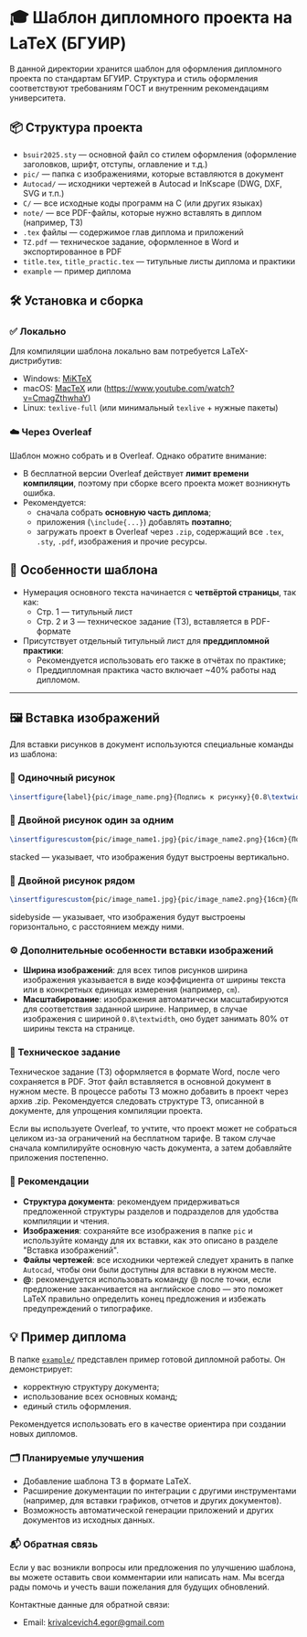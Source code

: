 # 🎓 Шаблон дипломного проекта на LaTeX (БГУИР)

В данной директории хранится шаблон для оформления дипломного проекта по стандартам БГУИР. Структура и стиль оформления соответствуют требованиям ГОСТ и внутренним рекомендациям университета.

## 📦 Структура проекта

- `bsuir2025.sty` — основной файл со стилем оформления (оформление заголовков, шрифт, отступы, оглавление и т.д.)
- `pic/` — папка с изображениями, которые вставляются в документ
- `Autocad/` — исходники чертежей в Autocad и InKscape (DWG, DXF, SVG и т.п.)
- `C/` — все исходные коды программ на C (или других языках)
- `note/` — все PDF-файлы, которые нужно вставлять в диплом (например, ТЗ)
- `.tex` файлы — содержимое глав диплома и приложений
- `TZ.pdf` — техническое задание, оформленное в Word и экспортированное в PDF
- `title.tex`, `title_practic.tex` — титульные листы диплома и практики
- `example` — пример диплома 

## 🛠 Установка и сборка

### ✅ Локально

Для компиляции шаблона локально вам потребуется LaTeX-дистрибутив:

- Windows: [MiKTeX](https://miktex.org/)
- macOS: [MacTeX](https://tug.org/mactex/) или (https://www.youtube.com/watch?v=CmagZthwhaY)
- Linux: `texlive-full` (или минимальный `texlive` + нужные пакеты)

### ☁️ Через Overleaf

Шаблон можно собрать и в Overleaf. Однако обратите внимание:

- В бесплатной версии Overleaf действует **лимит времени компиляции**, поэтому при сборке всего проекта может возникнуть ошибка.
- Рекомендуется:
  - сначала собрать **основную часть диплома**;
  - приложения (`\include{...}`) добавлять **поэтапно**;
  - загружать проект в Overleaf через `.zip`, содержащий все `.tex`, `.sty`, `.pdf`, изображения и прочие ресурсы.

## 🔢 Особенности шаблона

- Нумерация основного текста начинается с **четвёртой страницы**, так как:
  - Стр. 1 — титульный лист
  - Стр. 2 и 3 — техническое задание (ТЗ), вставляется в PDF-формате
- Присутствует отдельный титульный лист для **преддипломной практики**:
  - Рекомендуется использовать его также в отчётах по практике;
  - Преддипломная практика часто включает ~40% работы над дипломом.

---

## 🖼 Вставка изображений

Для вставки рисунков в документ используются специальные команды из шаблона:

### 📌 Одиночный рисунок

```latex
\insertfigure{label}{pic/image_name.png}{Подпись к рисунку}{0.8\textwidth}
```

### 📌 Двойной рисунок один за одним
```latex
\insertfigurescustom{pic/image_name1.jpg}{pic/image_name2.png}{16cm}{Подпись к рисунку}{label}{stacked}
```

stacked — указывает, что изображения будут выстроены вертикально.

### 📌 Двойной рисунок рядом 
```latex
\insertfigurescustom{pic/image_name1.jpg}{pic/image_name2.png}{16cm}{Подпись к рисунку}{label}{sidebyside}
```

sidebyside — указывает, что изображения будут выстроены горизонтально, с расстоянием между ними.

### ⚙️ Дополнительные особенности вставки изображений

- **Ширина изображений**: для всех типов рисунков ширина изображения указывается в виде коэффициента от ширины текста или в конкретных единицах измерения (например, `cm`).
- **Масштабирование**: изображения автоматически масштабируются для соответствия заданной ширине. Например, в случае изображения с шириной `0.8\textwidth`, оно будет занимать 80\% от ширины текста на странице.

### 📄 Техническое задание

Техническое задание (ТЗ) оформляется в формате Word, после чего сохраняется в PDF. Этот файл вставляется в основной документ в нужном месте. В процессе работы ТЗ можно добавить в проект через архив .zip. Рекомендуется следовать структуре ТЗ, описанной в документе, для упрощения компиляции проекта.

Если вы используете Overleaf, то учтите, что проект может не собраться целиком из-за ограничений на бесплатном тарифе. В таком случае сначала компилируйте основную часть документа, а затем добавляйте приложения постепенно.

### 📝 Рекомендации

- **Структура документа**: рекомендуем придерживаться предложенной структуры разделов и подразделов для удобства компиляции и чтения.
- **Изображения**: сохраняйте все изображения в папке `pic` и используйте команду для их вставки, как это описано в разделе "Вставка изображений".
- **Файлы чертежей**: все исходники чертежей следует хранить в папке `Autocad`, чтобы они были доступны для вставки в нужном месте.
- **\@**: рекомендуется использовать команду \@ после точки, если предложение заканчивается на английское слово — это поможет LaTeX правильно определить конец предложения и избежать предупреждений о типографике.

## 💡 Пример диплома

В папке [`example/`](example/) представлен пример готовой дипломной работы. Он демонстрирует:

- корректную структуру документа;
- использование всех основных команд;
- единый стиль оформления.

Рекомендуется использовать его в качестве ориентира при создании новых дипломов.

### 🗂 Планируемые улучшения

- Добавление шаблона ТЗ в формате LaTeX.
- Расширение документации по интеграции с другими инструментами (например, для вставки графиков, отчетов и других документов).
- Возможность автоматической генерации приложений и других документов из исходных данных.

### 📬 Обратная связь

Если у вас возникли вопросы или предложения по улучшению шаблона, вы можете оставить свои комментарии или написать нам. Мы всегда рады помочь и учесть ваши пожелания для будущих обновлений.

Контактные данные для обратной связи:
- Email: krivalcevich4.egor@gmail.com

